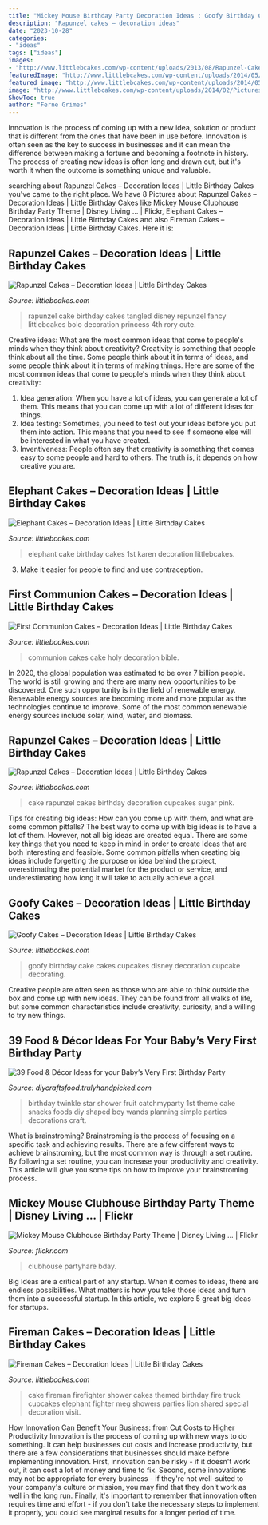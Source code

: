 ```yaml
---
title: "Mickey Mouse Birthday Party Decoration Ideas : Goofy Birthday Cake Cakes Cupcakes Disney Decoration Cupcake Decorating"
description: "Rapunzel cakes – decoration ideas"
date: "2023-10-28"
categories:
- "ideas"
tags: ["ideas"]
images:
- "http://www.littlebcakes.com/wp-content/uploads/2013/08/Rapunzel-Cakes.jpg"
featuredImage: "http://www.littlebcakes.com/wp-content/uploads/2014/05/Fireman-Cake.jpg"
featured_image: "http://www.littlebcakes.com/wp-content/uploads/2014/05/Elephant-Cake-Images.jpg"
image: "http://www.littlebcakes.com/wp-content/uploads/2014/02/Pictures-of-First-Communion-Cakes-627x1024.jpg"
ShowToc: true
author: "Ferne Grimes"
---
```



Innovation is the process of coming up with a new idea, solution or product that is different from the ones that have been in use before. Innovation is often seen as the key to success in businesses and it can mean the difference between making a fortune and becoming a footnote in history. The process of creating new ideas is often long and drawn out, but it's worth it when the outcome is something unique and valuable.

	

		
searching about Rapunzel Cakes – Decoration Ideas | Little Birthday Cakes you've came to the right place. We have 8 Pictures about Rapunzel Cakes – Decoration Ideas | Little Birthday Cakes like Mickey Mouse Clubhouse Birthday Party Theme | Disney Living … | Flickr, Elephant Cakes – Decoration Ideas | Little Birthday Cakes and also Fireman Cakes – Decoration Ideas | Little Birthday Cakes. Here it is:
		
    
## Rapunzel Cakes – Decoration Ideas | Little Birthday Cakes

<img loading=lazy src="http://www.littlebcakes.com/wp-content/uploads/2013/08/Rapunzel-Cakes.jpg" onerror="this.onerror=null;this.src='https://tse3.mm.bing.net/th?id=OIP.lkv30_yrQuSNxYihLhAUywHaJ4&amp;pid=15.1';" alt="Rapunzel Cakes – Decoration Ideas | Little Birthday Cakes">

_Source: littlebcakes.com_

>rapunzel cake birthday cakes tangled disney repunzel fancy littlebcakes bolo decoration princess 4th rory cute. 

	

Creative ideas: What are the most common ideas that come to people's minds when they think about creativity?
Creativity is something that people think about all the time. Some people think about it in terms of ideas, and some people think about it in terms of making things. Here are some of the most common ideas that come to people's minds when they think about creativity: 
1. Idea generation: When you have a lot of ideas, you can generate a lot of them. This means that you can come up with a lot of different ideas for things. 
2. Idea testing: Sometimes, you need to test out your ideas before you put them into action. This means that you need to see if someone else will be interested in what you have created. 
3. Inventiveness: People often say that creativity is something that comes easy to some people and hard to others. The truth is, it depends on how creative you are.

    
## Elephant Cakes – Decoration Ideas | Little Birthday Cakes

<img loading=lazy src="http://www.littlebcakes.com/wp-content/uploads/2014/05/Elephant-Cake-Images.jpg" onerror="this.onerror=null;this.src='https://tse1.mm.bing.net/th?id=OIP.lzlTJhX1_wAFufW09OdovQHaJ4&amp;pid=15.1';" alt="Elephant Cakes – Decoration Ideas | Little Birthday Cakes">

_Source: littlebcakes.com_

>elephant cake birthday cakes 1st karen decoration littlebcakes. 

	

3. Make it easier for people to find and use contraception.

    
## First Communion Cakes – Decoration Ideas | Little Birthday Cakes

<img loading=lazy src="http://www.littlebcakes.com/wp-content/uploads/2014/02/Pictures-of-First-Communion-Cakes-627x1024.jpg" onerror="this.onerror=null;this.src='https://tse2.mm.bing.net/th?id=OIP.iNCejBY0aD6J938eaEJdHAHaMG&amp;pid=15.1';" alt="First Communion Cakes – Decoration Ideas | Little Birthday Cakes">

_Source: littlebcakes.com_

>communion cakes cake holy decoration bible. 

	

In 2020, the global population was estimated to be over 7 billion people. The world is still growing and there are many new opportunities to be discovered. One such opportunity is in the field of renewable energy. Renewable energy sources are becoming more and more popular as the technologies continue to improve. Some of the most common renewable energy sources include solar, wind, water, and biomass.

    
## Rapunzel Cakes – Decoration Ideas | Little Birthday Cakes

<img loading=lazy src="http://www.littlebcakes.com/wp-content/uploads/2013/08/Rapunzel-Cake-Photos.jpg" onerror="this.onerror=null;this.src='https://tse1.mm.bing.net/th?id=OIP.3UmQWeWyMALTv9HPHSk08wHaLE&amp;pid=15.1';" alt="Rapunzel Cakes – Decoration Ideas | Little Birthday Cakes">

_Source: littlebcakes.com_

>cake rapunzel cakes birthday decoration cupcakes sugar pink. 

	

Tips for creating big ideas: How can you come up with them, and what are some common pitfalls?
The best way to come up with big ideas is to have a lot of them. However, not all big ideas are created equal. There are some key things that you need to keep in mind in order to create Ideas that are both interesting and feasible. Some common pitfalls when creating big ideas include forgetting the purpose or idea behind the project, overestimating the potential market for the product or service, and underestimating how long it will take to actually achieve a goal.

    
## Goofy Cakes – Decoration Ideas | Little Birthday Cakes

<img loading=lazy src="http://www.littlebcakes.com/wp-content/uploads/2014/05/Goofy-Birthday-Cake.jpg" onerror="this.onerror=null;this.src='https://tse3.mm.bing.net/th?id=OIP.1vJlWJAwGXdIuMIiBRYfyQHaMA&amp;pid=15.1';" alt="Goofy Cakes – Decoration Ideas | Little Birthday Cakes">

_Source: littlebcakes.com_

>goofy birthday cake cakes cupcakes disney decoration cupcake decorating. 

	

Creative people are often seen as those who are able to think outside the box and come up with new ideas. They can be found from all walks of life, but some common characteristics include creativity, curiosity, and a willing to try new things.

    
## 39 Food &amp; Décor Ideas For Your Baby’s Very First Birthday Party

<img loading=lazy src="https://diycraftsfood.trulyhandpicked.com/wp-content/uploads/2016/04/1st-birthday-party_h4.jpg" onerror="this.onerror=null;this.src='https://tse1.mm.bing.net/th?id=OIP.IuahjgOoprkOhWOWVrriQwHaLG&amp;pid=15.1';" alt="39 Food &amp; Décor Ideas for your Baby’s Very First Birthday Party">

_Source: diycraftsfood.trulyhandpicked.com_

>birthday twinkle star shower fruit catchmyparty 1st theme cake snacks foods diy shaped boy wands planning simple parties decorations craft. 

	

What is brainstroming? Brainstroming is the process of focusing on a specific task and achieving results. There are a few different ways to achieve brainstroming, but the most common way is through a set routine. By following a set routine, you can increase your productivity and creativity. This article will give you some tips on how to improve your brainstroming process.

    
## Mickey Mouse Clubhouse Birthday Party Theme | Disney Living … | Flickr

<img loading=lazy src="https://c1.staticflickr.com/7/6074/6091354563_b1d1a02702_b.jpg" onerror="this.onerror=null;this.src='https://tse2.mm.bing.net/th?id=OIP.YnM96LSAHldlxQl5fjcyXwHaLG&amp;pid=15.1';" alt="Mickey Mouse Clubhouse Birthday Party Theme | Disney Living … | Flickr">

_Source: flickr.com_

>clubhouse partyhare bday. 

	

Big Ideas are a critical part of any startup. When it comes to ideas, there are endless possibilities. What matters is how you take those ideas and turn them into a successful startup. In this article, we explore 5 great big ideas for startups.

    
## Fireman Cakes – Decoration Ideas | Little Birthday Cakes

<img loading=lazy src="http://www.littlebcakes.com/wp-content/uploads/2014/05/Fireman-Cake.jpg" onerror="this.onerror=null;this.src='https://tse3.mm.bing.net/th?id=OIP.0eRVnTWoklnviyB3D4rPnQHaLK&amp;pid=15.1';" alt="Fireman Cakes – Decoration Ideas | Little Birthday Cakes">

_Source: littlebcakes.com_

>cake fireman firefighter shower cakes themed birthday fire truck cupcakes elephant fighter meg showers parties lion shared special decoration visit. 

	

How Innovation Can Benefit Your Business: from Cut Costs to Higher Productivity
Innovation is the process of coming up with new ways to do something. It can help businesses cut costs and increase productivity, but there are a few considerations that businesses should make before implementing innovation. First, innovation can be risky - if it doesn't work out, it can cost a lot of money and time to fix. Second, some innovations may not be appropriate for every business - if they're not well-suited to your company's culture or mission, you may find that they don't work as well in the long run. Finally, it's important to remember that innovation often requires time and effort - if you don't take the necessary steps to implement it properly, you could see marginal results for a longer period of time.

